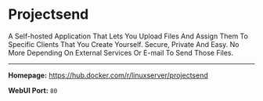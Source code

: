 # Projectsend

A Self-hosted Application That Lets You Upload Files And Assign Them To Specific Clients That You Create Yourself. Secure, Private And Easy. No More Depending On External Services Or E-mail To Send Those Files.

---

**Homepage:** https://hub.docker.com/r/linuxserver/projectsend

**WebUI Port:** `80`